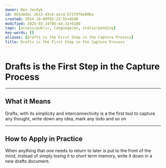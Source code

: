 ```yaml
---
owner: Ben Jendyk
id: 091de8ac-2613-43c6-accd-b7379f6e00ba
created: 2024-10-09T02:23:55+0200
modified: 2025-03-24T05:44:31+0100
tags: [access/public, language/en, status/pending]
key-words: []
aliases: [Drafts is the First Step in the Capture Process]
title: Drafts is the First Step in the Capture Process
---
```


# Drafts is the First Step in the Capture Process

--- 

## What it Means

Drafts, with its simplicity and interconnectivity is a the first tool to capture any thought, write down any idea, mark any todo and so on

--- 

## How to Apply in Practice

When anything that one needs to return to later is put to the front of the mind, instead of simply losing it to short term memory, write it down in a new drafts document.
